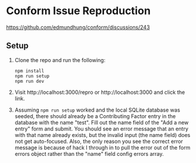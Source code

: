 # Conform Issue Reproduction

https://github.com/edmundhung/conform/discussions/243

## Setup

1. Clone the repo and run the following:

   ```
   npm install
   npm run setup
   npm run dev
   ```

1. Visit http://localhost:3000/repro or http://localhost:3000 and click the link.

1. Assuming `npm run setup` worked and the local SQLite database was seeded, there should already be
   a Contributing Factor entry in the database with the name "test". Fill out the name field of the
   "Add a new entry" form and submit. You should see an error message that an entry with that name
   already exists, but the invalid input (the name field) does not get auto-focused. Also, the only
   reason you see the correct error message is because of hack I through in to pull the error out of
   the form errors object rather than the "name" field config errors array.
